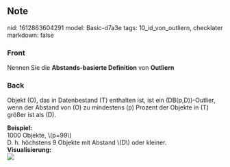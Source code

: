 ## Note
nid: 1612863604291
model: Basic-d7a3e
tags: 10_id_von_outliern, checklater
markdown: false

### Front
Nennen Sie die <b>Abstands-basierte Definition</b> von
<b>Outliern</b>

### Back
Objekt \(O\), das in Datenbestand \(T\) enthalten ist, ist ein
\(DB(p,D)\)-Outlier, wenn der Abstand von \(O\) zu mindestens \(p\)
Prozent der Objekte in \(T\) größer ist als \(D\).
<div>
  <b>Beispiel:</b>
</div>
<div>
  1000 Objekte, \(p=99\)
</div>
<div>
  D. h. höchstens 9 Objekte mit Abstand \(D\) oder kleiner.
</div>
<div>
  <b>Visualisierung:</b>
</div>
<div><img src=
paste-6c51b5c14b0a6dbd37b933ab47de48cdb0b4593b.jpg></div>
